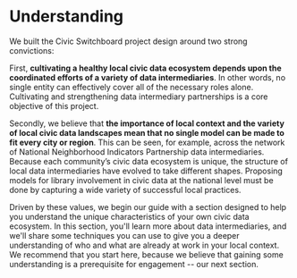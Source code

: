 # Understanding

We built the Civic Switchboard project design around two strong convictions: 

First, **cultivating a healthy local civic data ecosystem depends upon the coordinated efforts of a variety of data intermediaries**. In other words, no single entity can effectively cover all of the necessary roles alone. Cultivating and strengthening data intermediary partnerships is a core objective of this project.

Secondly, we believe that **the importance of local context and the variety of local civic data landscapes mean that no single model can be made to fit every city or region**. This can be seen, for example, across the network of National Neighborhood Indicators Partnership data intermediaries. Because each community’s civic data ecosystem is unique, the structure of local data intermediaries have evolved to take different shapes. Proposing models for library involvement in civic data at the national level must be done by capturing a wide variety of successful local practices.

Driven by these values, we begin our guide with a section designed to help you understand the unique characteristics of your own civic data ecosystem. In this section, you'll learn more about data intermediaries, and we'll share some techniques you can use to give you a deeper understanding of who and what are already at work in your local context. We recommend that you start here, because we believe that gaining some understanding is a prerequisite for engagement -- our next section.


